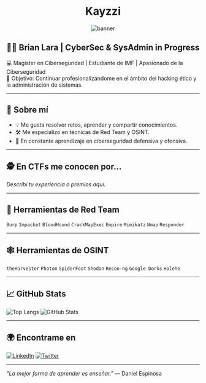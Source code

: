 <h1 align="center">Kayzzi</h1>
<p align="center">
  <img src="https://your-banner-url.com/banner.png" alt="banner" />
</p>

## 👨‍💻 Brian Lara | CyberSec & SysAdmin in Progress

💻 Magister en Ciberseguridad | Estudiante de IMF | Apasionado de la Ciberseguridad  
🎯 Objetivo: Continuar profesionalizándome en el ámbito del hacking ético y la administración de sistemas.

---

## 🧠 Sobre mí
- 💡 Me gusta resolver retos, aprender y compartir conocimientos.
- 🛠️ Me especializo en técnicas de Red Team y OSINT.
- 🔐 En constante aprendizaje en ciberseguridad defensiva y ofensiva.

---

## 🕵️ En CTFs me conocen por...

*Describí tu experiencia o premios aquí.*

---

## 🧰 Herramientas de Red Team
`Burp` `Impacket` `BloodHound` `CrackMapExec` `Empire` `Mimikatz` `Nmap` `Responder`

---

## 🕸️ Herramientas de OSINT
`theHarvester` `Photon` `SpiderFoot` `Shodan` `Recon-ng` `Google Dorks` `Holehe`

---

## 📈 GitHub Stats

![Top Langs](https://github-readme-stats.vercel.app/api/top-langs/?username=D4nYeD&layout=compact&theme=dracula)
![GitHub Stats](https://github-readme-stats.vercel.app/api?username=D4nYeD&show_icons=true&theme=dracula)

---

## 🌍 Encontrame en

[![LinkedIn](https://img.shields.io/badge/LinkedIn-blue?logo=linkedin)](https://linkedin.com/in/D4nYeD)
[![Twitter](https://img.shields.io/badge/Twitter-blue?logo=twitter)](https://twitter.com/D4nYeD)

---

*"La mejor forma de aprender es enseñar."* — Daniel Espinosa
